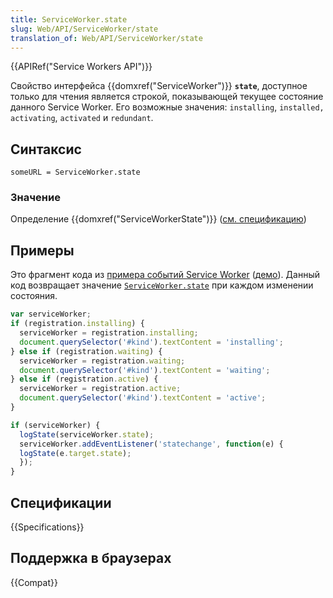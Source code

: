 ```yaml
---
title: ServiceWorker.state
slug: Web/API/ServiceWorker/state
translation_of: Web/API/ServiceWorker/state
---
```

{{APIRef("Service Workers API")}}

Свойство интерфейса {{domxref("ServiceWorker")}} **`state`**, доступное только для чтения является строкой, показывающей текущее состояние данного Service Worker. Его возможные значения: `installing`, `installed,` `activating`, `activated` и `redundant`.

## Синтаксис

```
someURL = ServiceWorker.state
```

### Значение

Определение {{domxref("ServiceWorkerState")}} ([см. спецификацию](http://slightlyoff.github.io/ServiceWorker/spec/service_worker/#service-worker-state-enum))

## Примеры

Это фрагмент кода из [примера событий Service Worker](https://github.com/GoogleChrome/samples/blob/gh-pages/service-worker/registration-events/index.html) ([демо](https://googlechrome.github.io/samples/service-worker/registration-events/)). Данный код возвращает значение [`ServiceWorker.state`](/ru/docs/Web/API/ServiceWorker/state) при каждом изменении состояния.

```js
var serviceWorker;
if (registration.installing) {
  serviceWorker = registration.installing;
  document.querySelector('#kind').textContent = 'installing';
} else if (registration.waiting) {
  serviceWorker = registration.waiting;
  document.querySelector('#kind').textContent = 'waiting';
} else if (registration.active) {
  serviceWorker = registration.active;
  document.querySelector('#kind').textContent = 'active';
}

if (serviceWorker) {
  logState(serviceWorker.state);
  serviceWorker.addEventListener('statechange', function(e) {
  logState(e.target.state);
  });
}
```

## Спецификации

{{Specifications}}

## Поддержка в браузерах

{{Compat}}
